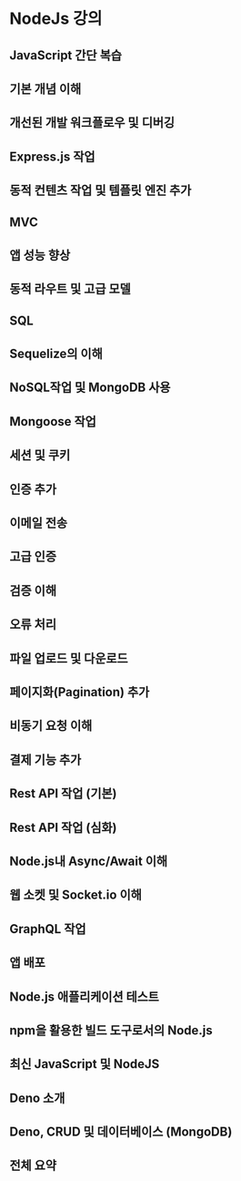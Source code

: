 # NodeJs 강의

## JavaScript 간단 복습

## 기본 개념 이해

## 개선된 개발 워크플로우 및 디버깅

## Express.js 작업

## 동적 컨텐츠 작업 및 템플릿 엔진 추가

## MVC

## 앱 성능 향상

## 동적 라우트 및 고급 모델

## SQL

## Sequelize의 이해

## NoSQL작업 및 MongoDB 사용

## Mongoose 작업

## 세션 및 쿠키

## 인증 추가

## 이메일 전송

## 고급 인증

## 검증 이해

## 오류 처리

## 파일 업로드 및 다운로드

## 페이지화(Pagination) 추가

## 비동기 요청 이해

## 결제 기능 추가

## Rest API 작업 (기본)

## Rest API 작업 (심화)

## Node.js내 Async/Await 이해

## 웹 소켓 및 Socket.io 이해

## GraphQL 작업

## 앱 배포

## Node.js 애플리케이션 테스트

## npm을 활용한 빌드 도구로서의 Node.js

## 최신 JavaScript 및 NodeJS

## Deno 소개

## Deno, CRUD 및 데이터베이스 (MongoDB)

## 전체 요약
